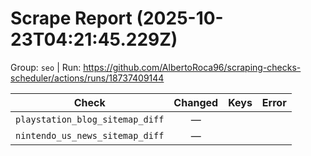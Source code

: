 # Scrape Report (2025-10-23T04:21:45.229Z)

Group: `seo`  |  Run: https://github.com/AlbertoRoca96/scraping-checks-scheduler/actions/runs/18737409144

| Check | Changed | Keys | Error |
|---|:---:|:--|:--|
| `playstation_blog_sitemap_diff` | — |  |  |
| `nintendo_us_news_sitemap_diff` | — |  |  |
